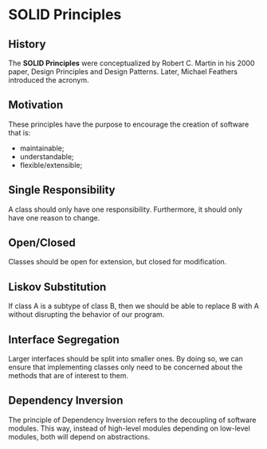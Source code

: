 # SOLID Principles

## History

The **SOLID Principles** were conceptualized by Robert C. Martin in his 2000 paper, Design Principles and Design Patterns.
Later, Michael Feathers introduced the acronym.

## Motivation

These principles have the purpose to encourage the creation of software that is:
* maintainable;
* understandable;
* flexible/extensible; 

## Single Responsibility

A class should only have one responsibility. 
Furthermore, it should only have one reason to change.

## Open/Closed

Classes should be open for extension, but closed for modification. 

## Liskov Substitution

If class A is a subtype of class B, then we should be able to replace B with A without disrupting the behavior of our program.

## Interface Segregation

Larger interfaces should be split into smaller ones. 
By doing so, we can ensure that implementing classes only need to be concerned about the methods that are of interest to them.

## Dependency Inversion

The principle of Dependency Inversion refers to the decoupling of software modules.
This way, instead of high-level modules depending on low-level modules, both will depend on abstractions.
